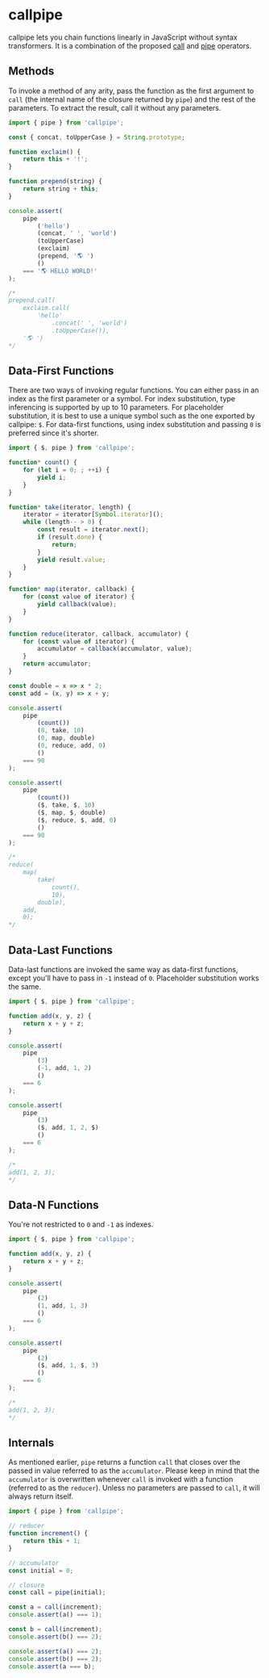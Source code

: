 # callpipe

callpipe lets you chain functions linearly in JavaScript without syntax transformers. It is a combination of the proposed [call](https://github.com/tc39/proposal-call-this) and [pipe](https://github.com/tc39/proposal-pipeline-operator) operators.

## Methods

To invoke a method of any arity, pass the function as the first argument to `call` (the internal name of the closure returned by `pipe`) and the rest of the parameters. To extract the result, call it without any parameters.

```js
import { pipe } from 'callpipe';

const { concat, toUpperCase } = String.prototype;

function exclaim() {
	return this + '!';
}

function prepend(string) {
	return string + this;
}

console.assert(
	pipe
		('hello')
		(concat, ' ', 'world')
		(toUpperCase)
		(exclaim)
		(prepend, '🌎 ')
		()
	=== '🌎 HELLO WORLD!'
);

/*
prepend.call(
	exclaim.call(
		'hello'
			.concat(' ', 'world')
			.toUpperCase()),
	'🌎 ')
*/
```

## Data-First Functions

There are two ways of invoking regular functions. You can either pass in an index as the first parameter or a symbol. For index substitution, type inferencing is supported by up to 10 parameters. For placeholder substitution, it is best to use a unique symbol such as the one exported by callpipe: `$`. For data-first functions, using index substitution and passing `0` is preferred since it's shorter.

```js
import { $, pipe } from 'callpipe';

function* count() {
	for (let i = 0; ; ++i) {
		yield i;
	}
}

function* take(iterator, length) {
	iterator = iterator[Symbol.iterator]();
	while (length-- > 0) {
		const result = iterator.next();
		if (result.done) {
			return;
		}
		yield result.value;
	}
}

function* map(iterator, callback) {
	for (const value of iterator) {
		yield callback(value);
	}
}

function reduce(iterator, callback, accumulator) {
	for (const value of iterator) {
		accumulator = callback(accumulator, value);
	}
	return accumulator;
}

const double = x => x * 2;
const add = (x, y) => x + y;

console.assert(
	pipe
		(count())
		(0, take, 10)
		(0, map, double)
		(0, reduce, add, 0)
		()
	=== 90
);

console.assert(
	pipe
		(count())
		($, take, $, 10)
		($, map, $, double)
		($, reduce, $, add, 0)
		()
	=== 90
);

/*
reduce(
	map(
		take(
			count(),
			10),
		double),
	add,
	0);
*/
```

## Data-Last Functions

Data-last functions are invoked the same way as data-first functions, except you'll have to pass in `-1` instead of `0`. Placeholder substitution works the same.

```js
import { $, pipe } from 'callpipe';

function add(x, y, z) {
	return x + y + z;
}

console.assert(
	pipe
		(3)
		(-1, add, 1, 2)
		()
	=== 6
);

console.assert(
	pipe
		(3)
		($, add, 1, 2, $)
		()
	=== 6
);

/*
add(1, 2, 3);
*/
```

## Data-N Functions

You're not restricted to `0` and `-1` as indexes.

```js
import { $, pipe } from 'callpipe';

function add(x, y, z) {
	return x + y + z;
}

console.assert(
	pipe
		(2)
		(1, add, 1, 3)
		()
	=== 6
);

console.assert(
	pipe
		(2)
		($, add, 1, $, 3)
		()
	=== 6
);

/*
add(1, 2, 3);
*/
```

## Internals

As mentioned earlier, `pipe` returns a function `call` that closes over the passed in value referred to as the `accumulator`. Please keep in mind that the `accumulator` is overwritten whenever `call` is invoked with a function (referred to as the `reducer`). Unless no parameters are passed to `call`, it will always return itself.

```js
import { pipe } from 'callpipe';

// reducer
function increment() {
	return this + 1;
}

// accumulator
const initial = 0;

// closure
const call = pipe(initial);

const a = call(increment);
console.assert(a() === 1);

const b = call(increment);
console.assert(b() === 2);

console.assert(a() === 2);
console.assert(b() === 2);
console.assert(a === b);
```
